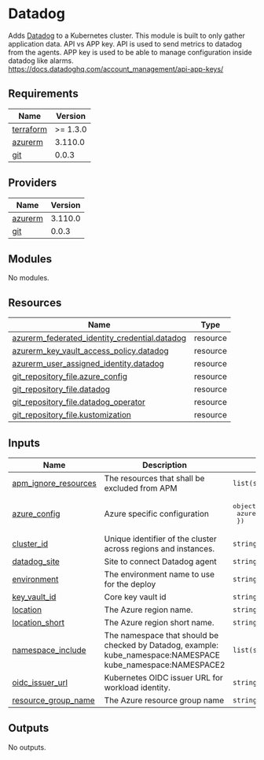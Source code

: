# Datadog

Adds [Datadog](https://github.com/DataDog/helm-charts) to a Kubernetes cluster.
This module is built to only gather application data.
API vs APP key.
API is used to send metrics to datadog from the agents.
APP key is used to be able to manage configuration inside datadog like alarms.
https://docs.datadoghq.com/account_management/api-app-keys/

## Requirements

| Name | Version |
|------|---------|
| <a name="requirement_terraform"></a> [terraform](#requirement\_terraform) | >= 1.3.0 |
| <a name="requirement_azurerm"></a> [azurerm](#requirement\_azurerm) | 3.110.0 |
| <a name="requirement_git"></a> [git](#requirement\_git) | 0.0.3 |

## Providers

| Name | Version |
|------|---------|
| <a name="provider_azurerm"></a> [azurerm](#provider\_azurerm) | 3.110.0 |
| <a name="provider_git"></a> [git](#provider\_git) | 0.0.3 |

## Modules

No modules.

## Resources

| Name | Type |
|------|------|
| [azurerm_federated_identity_credential.datadog](https://registry.terraform.io/providers/hashicorp/azurerm/3.110.0/docs/resources/federated_identity_credential) | resource |
| [azurerm_key_vault_access_policy.datadog](https://registry.terraform.io/providers/hashicorp/azurerm/3.110.0/docs/resources/key_vault_access_policy) | resource |
| [azurerm_user_assigned_identity.datadog](https://registry.terraform.io/providers/hashicorp/azurerm/3.110.0/docs/resources/user_assigned_identity) | resource |
| [git_repository_file.azure_config](https://registry.terraform.io/providers/xenitab/git/0.0.3/docs/resources/repository_file) | resource |
| [git_repository_file.datadog](https://registry.terraform.io/providers/xenitab/git/0.0.3/docs/resources/repository_file) | resource |
| [git_repository_file.datadog_operator](https://registry.terraform.io/providers/xenitab/git/0.0.3/docs/resources/repository_file) | resource |
| [git_repository_file.kustomization](https://registry.terraform.io/providers/xenitab/git/0.0.3/docs/resources/repository_file) | resource |

## Inputs

| Name | Description | Type | Default | Required |
|------|-------------|------|---------|:--------:|
| <a name="input_apm_ignore_resources"></a> [apm\_ignore\_resources](#input\_apm\_ignore\_resources) | The resources that shall be excluded from APM | `list(string)` | n/a | yes |
| <a name="input_azure_config"></a> [azure\_config](#input\_azure\_config) | Azure specific configuration | <pre>object({<br/>    azure_key_vault_name = string<br/>  })</pre> | <pre>{<br/>  "azure_key_vault_name": ""<br/>}</pre> | no |
| <a name="input_cluster_id"></a> [cluster\_id](#input\_cluster\_id) | Unique identifier of the cluster across regions and instances. | `string` | n/a | yes |
| <a name="input_datadog_site"></a> [datadog\_site](#input\_datadog\_site) | Site to connect Datadog agent | `string` | `"datadoghq.eu"` | no |
| <a name="input_environment"></a> [environment](#input\_environment) | The environment name to use for the deploy | `string` | n/a | yes |
| <a name="input_key_vault_id"></a> [key\_vault\_id](#input\_key\_vault\_id) | Core key vault id | `string` | n/a | yes |
| <a name="input_location"></a> [location](#input\_location) | The Azure region name. | `string` | n/a | yes |
| <a name="input_location_short"></a> [location\_short](#input\_location\_short) | The Azure region short name. | `string` | n/a | yes |
| <a name="input_namespace_include"></a> [namespace\_include](#input\_namespace\_include) | The namespace that should be checked by Datadog, example: kube\_namespace:NAMESPACE kube\_namespace:NAMESPACE2 | `list(string)` | n/a | yes |
| <a name="input_oidc_issuer_url"></a> [oidc\_issuer\_url](#input\_oidc\_issuer\_url) | Kubernetes OIDC issuer URL for workload identity. | `string` | n/a | yes |
| <a name="input_resource_group_name"></a> [resource\_group\_name](#input\_resource\_group\_name) | The Azure resource group name | `string` | n/a | yes |

## Outputs

No outputs.
